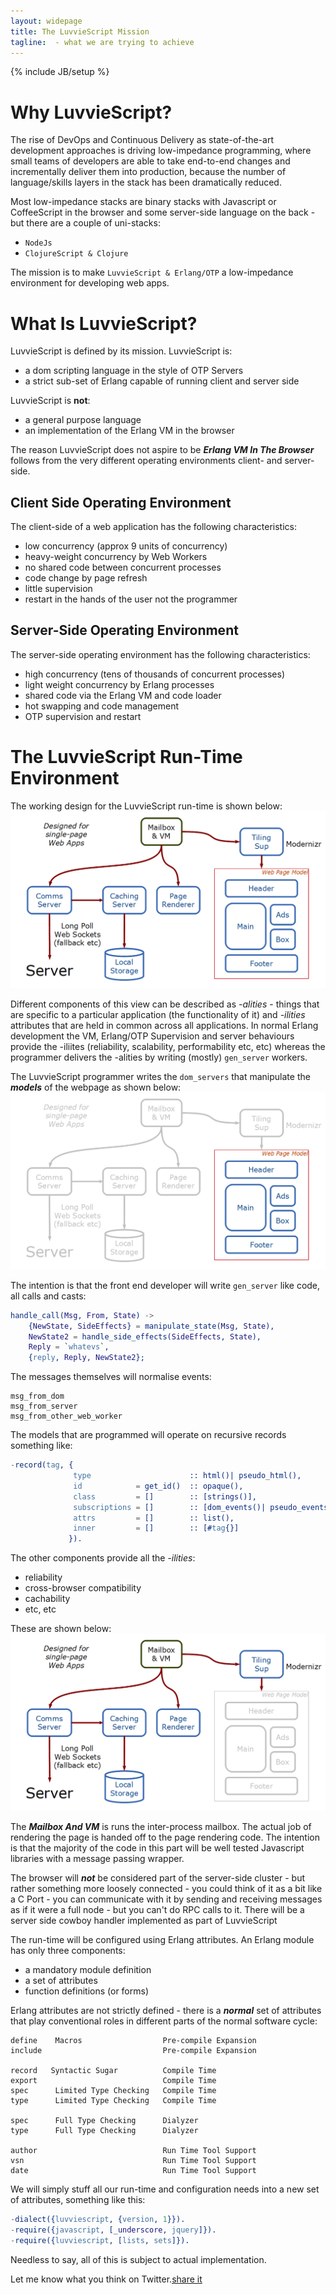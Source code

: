 ```yaml
---
layout: widepage
title: The LuvvieScript Mission
tagline:  - what we are trying to achieve
---
```

{% include JB/setup %}

Why LuvvieScript?
=================

The rise of DevOps and Continuous Delivery as state-of-the-art development approaches is driving low-impedance programming, where small teams of developers are able to take end-to-end changes and incrementally deliver them into production, because the number of language/skills layers in the stack has been dramatically reduced.

Most low-impedance stacks are binary stacks with Javascript or CoffeeScript in the browser and some server-side language on the back - but there are a couple of uni-stacks:
* ``NodeJs``
* ``ClojureScript & Clojure``

The mission is to make ``LuvvieScript & Erlang/OTP`` a low-impedance environment for developing web apps.

What Is LuvvieScript?
=====================

LuvvieScript is defined by its mission. LuvvieScript is:
* a dom scripting language in the style of OTP Servers
* a strict sub-set of Erlang capable of running client and server side

LuvvieScript is **not**:
* a general purpose language
* an implementation of the Erlang VM in the browser

The reason LuvvieScript does not aspire to be ***Erlang VM In The Browser*** follows from the very different operating environments client- and server-side.

Client Side Operating Environment
---------------------------------

The client-side of a web application has the following characteristics:

* low concurrency (approx 9 units of concurrency)
* heavy-weight concurrency by Web Workers
* no shared code between concurrent processes
* code change by page refresh
* little supervision
* restart in the hands of the user not the programmer

Server-Side Operating Environment
---------------------------------

The server-side operating environment has the following characteristics:

* high concurrency (tens of thousands of concurrent processes)
* light weight concurrency by Erlang processes
* shared code via the Erlang VM and code loader
* hot swapping and code management
* OTP supervision and restart

The LuvvieScript Run-Time Environment
=====================================

The working design for the LuvvieScript run-time is shown below:
<img class='img-responsive' src='assets/img/LuvvieScript.png' alt='LuvvieScript Schematic' />

Different components of this view can be described as *-alities* - things that are specific to a particular application (the functionality of it) and *-ilities* attributes that are held in common across all applications. In normal Erlang development the VM, Erlang/OTP Supervision and server behaviours provide the -iliites (reliability, scalability, performability etc, etc) whereas the programmer delivers the -alities by writing (mostly) ``gen_server`` workers.

The LuvvieScript programmer writes the ``dom_servers`` that manipulate the ***models*** of the webpage as shown below:
<img class='img-responsive' src='assets/img/LuvvieScript_alities.png' alt='LuvvieScript Web Page Model Schematic' />

The intention is that the front end developer will write ``gen_server`` like code, all calls and casts:
```erlang
handle_call(Msg, From, State) ->
    {NewState, SideEffects} = manipulate_state(Msg, State),
    NewState2 = handle_side_effects(SideEffects, State),
    Reply = `whatevs`,
    {reply, Reply, NewState2};
```

The messages themselves will normalise events:

    msg_from_dom
    msg_from_server
    msg_from_other_web_worker

The models that are programmed will operate on recursive records something like:

```erlang
-record(tag, {
              type                      :: html()| pseudo_html(),
              id            = get_id()  :: opaque(),
              class         = []        :: [strings()],
              subscriptions = []        :: [dom_events()| pseudo_events()],
              attrs         = []        :: list(),
              inner         = []        :: [#tag{}]
             }).
```

The other components provide all the *-ilities*:
* reliability
* cross-browser compatibility
* cachability
* etc, etc

These are shown below:
<img class='img-responsive' src='assets/img/LuvvieScript_ilities.png' alt='LuvvieScript Run Time Schematic' />

The ***Mailbox And VM*** is runs the inter-process mailbox. The actual job of rendering the page is handed off to the page rendering code. The intention is that the majority of the code in this part will be well tested Javascript libraries with a message passing wrapper.

The browser will ***not*** be considered part of the server-side cluster - but rather something more loosely connected - you could think of it as a bit like a C Port - you can communicate with it by sending and receiving messages as if it were a full node - but you can't do RPC calls to it. There will be a server side cowboy handler implemented as part of LuvvieScript

The run-time will be configured using Erlang attributes. An Erlang module has only three components:
* a mandatory module definition
* a set of attributes
* function definitions (or forms)

Erlang attributes are not strictly defined - there is a ***normal*** set of attributes that play conventional roles in different parts of the normal software cycle:

    define    Macros                  Pre-compile Expansion
    include                           Pre-compile Expansion

    record   Syntactic Sugar          Compile Time
    export                            Compile Time
    spec      Limited Type Checking   Compile Time
    type      Limited Type Checking   Compile Time

    spec      Full Type Checking      Dialyzer
    type      Full Type Checking      Dialyzer

    author                            Run Time Tool Support
    vsn                               Run Time Tool Support
    date                              Run Time Tool Support


We will simply stuff all our run-time and configuration needs into a new set of attributes, something like this:
```erlang
-dialect({luvviescript, {version, 1}}).
-require({javascript, [_underscore, jquery]}).
-require({luvviescript, [lists, sets]}).
```

Needless to say, all of this is subject to actual implementation.

Let me know what you think on Twitter.<a href='https://twitter.com/share' class='twitter-share-button' data-lang='en' data-text='what you need to do is...'>share it</a>